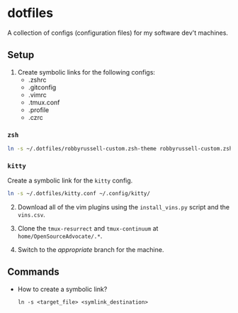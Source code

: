 # dotfiles

A collection of configs (configuration files) for my software dev't machines.

## Setup

1. Create symbolic links for the following configs:
   - .zshrc
   - .gitconfig
   - .vimrc
   - .tmux.conf
   - .profile
   - .czrc

### `zsh`

```bash
ln -s ~/.dotfiles/robbyrussell-custom.zsh-theme robbyrussell-custom.zsh-theme
```

### `kitty`

Create a symbolic link for the `kitty` config.

```bash
ln -s ~/.dotfiles/kitty.conf ~/.config/kitty/
```

2. Download all of the vim plugins using the `install_vins.py` script and the
   `vins.csv`.

3. Clone the `tmux-resurrect` and `tmux-continuum` at `home/OpenSourceAdvocate/.*`.

4. Switch to the _appropriate_ branch for the machine.

## Commands

- How to create a symbolic link?
  ```
  ln -s <target_file> <symlink_destination>
  ```
